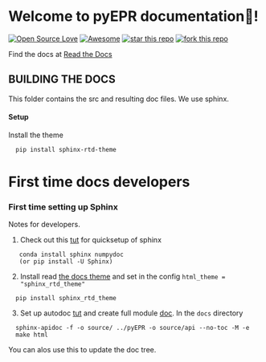 Welcome to pyEPR documentation:beers:!
===================
[![Open Source Love](https://badges.frapsoft.com/os/v1/open-source.png?v=103)](https://github.com/zlatko-minev/pyEPR)
[![Awesome](https://cdn.rawgit.com/sindresorhus/awesome/d7305f38d29fed78fa85652e3a63e154dd8e8829/media/badge.svg)](https://github.com/zlatko-minev/pyEPR)
[![star this repo](http://githubbadges.com/star.svg?user=zlatko-minev&repo=pyEPR&style=flat)](https://github.com/zlatko-minev/pyEPR)
[![fork this repo](http://githubbadges.com/fork.svg?user=zlatko-minev&repo=pyEPR&style=flat)](https://github.com/zlatko-minev/pyEPR/fork)


Find the docs at [Read the Docs](http://pyepr-docs.readthedocs.io)

## BUILDING THE DOCS


This folder contains the src and resulting doc files. We use sphinx. 

#### Setup 
Install the theme 

```sh
  pip install sphinx-rtd-theme
```



# First time docs developers

### First time setting up Sphinx 

Notes for developers.

1. Check out this [tut](http://www.ittc.ku.edu/kusp/new/howto/sphinx/setup.html) for quicksetup of sphinx  
``` 
   conda install sphinx numpydoc
   (or pip install -U Sphinx)
```

2. Install read [the docs theme](https://github.com/rtfd/sphinx_rtd_theme) and set in the config `html_theme = "sphinx_rtd_theme"`
``` 
  pip install sphinx_rtd_theme
```

3. Set up autodoc [tut](https://medium.com/@eikonomega/getting-started-with-sphinx-autodoc-part-1-2cebbbca5365) and create full module [doc](https://docs-python2readthedocs.readthedocs.io/en/master/code-doc.html). In the `docs` directory 
```
  sphinx-apidoc -f -o source/ ../pyEPR -o source/api --no-toc -M -e
  make html
```
You can alos use this to update the doc tree.